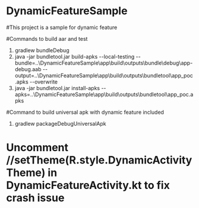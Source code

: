 # DynamicFeatureSample

#This project is a sample for dynamic feature

#Commands to build aar and test
1. gradlew bundleDebug
2. java -jar bundletool.jar build-apks --local-testing --bundle=..\DynamicFeatureSample\app\build\outputs\bundle\debug\app-debug.aab --output=..\DynamicFeatureSample\app\build\outputs\bundletool\app_poc.apks --overwrite
3. java -jar bundletool.jar install-apks --apks=..\DynamicFeatureSample\app\build\outputs\bundletool\app_poc.apks

#Command to build universal apk with dynamic feature included
1. gradlew packageDebugUniversalApk

# Uncomment //setTheme(R.style.DynamicActivityTheme) in DynamicFeatureActivity.kt to fix crash issue